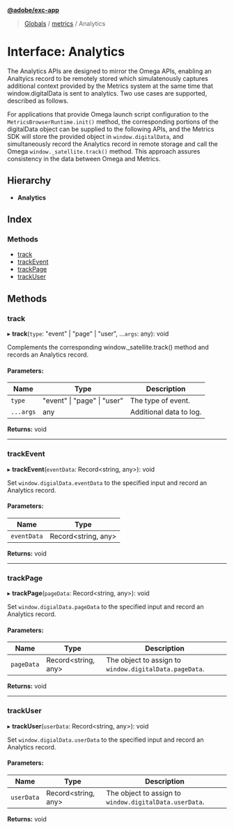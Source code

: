 **[@adobe/exc-app](../README.md)**

> [Globals](../README.md) / [metrics](../modules/metrics.md) / Analytics

# Interface: Analytics

The Analytics APIs are designed to mirror the Omega APIs, enabling an Analtyics record to be
remotely stored which simulatenously captures additional context provided by the Metrics system
at the same time that window.digitalData is sent to analytics. Two use cases are supported,
described as follows.

For applications that provide Omega launch script configuration to the
`MetricsBrowserRuntime.init()` method, the corresponding portions of the digitalData object can
be supplied to the following APIs, and the Metrics SDK will store the provided object in
`window.digitalData`, and simultaneously record the Analytics record in remote storage and call
the Omega `window._satellite.track()` method. This approach assures consistency in the data
between Omega and Metrics.

## Hierarchy

* **Analytics**

## Index

### Methods

* [track](metrics.analytics.md#track)
* [trackEvent](metrics.analytics.md#trackevent)
* [trackPage](metrics.analytics.md#trackpage)
* [trackUser](metrics.analytics.md#trackuser)

## Methods

### track

▸ **track**(`type`: \"event\" \| \"page\" \| \"user\", ...`args`: any): void

Complements the corresponding window._satellite.track() method and records an Analytics record.

#### Parameters:

Name | Type | Description |
------ | ------ | ------ |
`type` | \"event\" \| \"page\" \| \"user\" | The type of event. |
`...args` | any | Additional data to log.  |

**Returns:** void

___

### trackEvent

▸ **trackEvent**(`eventData`: Record\<string, any>): void

Set `window.digialData.eventData` to the specified input and record an Analytics record.

#### Parameters:

Name | Type |
------ | ------ |
`eventData` | Record\<string, any> |

**Returns:** void

___

### trackPage

▸ **trackPage**(`pageData`: Record\<string, any>): void

Set `window.digialData.pageData` to the specified input and record an Analytics record.

#### Parameters:

Name | Type | Description |
------ | ------ | ------ |
`pageData` | Record\<string, any> | The object to assign to `window.digitalData.pageData`.  |

**Returns:** void

___

### trackUser

▸ **trackUser**(`userData`: Record\<string, any>): void

Set `window.digialData.userData` to the specified input and record an Analytics record.

#### Parameters:

Name | Type | Description |
------ | ------ | ------ |
`userData` | Record\<string, any> | The object to assign to `window.digitalData.userData`.  |

**Returns:** void
